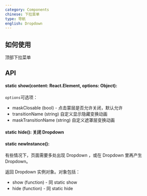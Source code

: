 ```yaml
---
category: Components
chinese: 下拉菜单
type: 导航
english: Dropdown
---
```


## 如何使用
顶部下拉菜单


## API

#### static show(content: React.Element, options: Object):

`options`可选项：

- maskClosable (bool) - 点击蒙层是否允许关闭，默认允许
- transitionName (string) 自定义显示隐藏变换动画
- maskTransitionName (string) 自定义遮罩层变换动画

#### static hide(): 关闭 Dropdown

#### static newInstance():
有些情况下，页面需要多处出现 Dropdown ，或在 Dropdown 里再产生 Dropdown。

返回 Dropdown 实例对象。对象包括：

- show (function) - 同 static show
- hide (function) - 同 static hide
